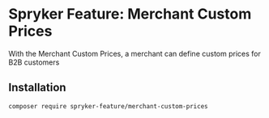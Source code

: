 # Spryker Feature: Merchant Custom Prices

With the Merchant Custom Prices, a merchant can define custom prices for B2B customers

## Installation

```
composer require spryker-feature/merchant-custom-prices
```
